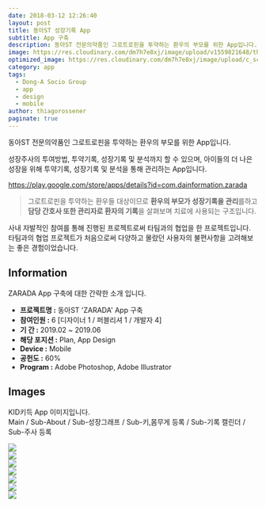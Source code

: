 ```yaml
---
date: 2018-03-12 12:26:40
layout: post
title: 동아ST 성장기록 App
subtitle: App 구축
description: 동아ST 전문의약품인 그로트로핀을 투약하는 환우의 부모를 위한 App입니다.
image: https://res.cloudinary.com/dm7h7e8xj/image/upload/v1559821648/theme1_eoyjtl.jpg
optimized_image: https://res.cloudinary.com/dm7h7e8xj/image/upload/c_scale,w_380/v1559821648/theme1_eoyjtl.jpg
category: app
tags:
  - Dong-A Socio Group
  - app
  - design
  - mobile
author: thiagorossener
paginate: true
---
```


<link rel="stylesheet" href="/assets/css/slick.css">
<link rel="stylesheet" href="/assets/css/slick-theme.css">



동아ST 전문의약품인 그로트로핀을 투약하는 환우의 부모를 위한 App입니다.

성장주사의 투여방법, 투약기록, 성장기록 및 분석까지 할 수 있으며, 아이들의 더 나은 성장을 위해 투약기록, 성장기록 및 분석을 통해 관리하는 App입니다.

<a href="https://play.google.com/store/apps/details?id=com.dainformation.zarada" target="_blank">https://play.google.com/store/apps/details?id=com.dainformation.zarada</a>


> 그로트로핀을 투약하는 환우들 대상이므로 **환우의 부모가 성장기록을 관리**를하고 **담당 간호사 또한 관리자로 환자의 기록**을 살펴보며 치료에 사용되는 구조입니다.


사내 자발적인 참여를 통해 진행된 프로젝트로써 타팀과의 협업을 한 프로젝트입니다.
타팀과의 협업 프로젝트가 처음으로써 다양하고 몰랐던 사용자의 불편사항을 고려해보는 좋은 경험이었습니다.


<!--page-->

## Information

ZARADA App 구축에 대한 간략한 소개 입니다.

- **프로젝트명 :** 동아ST 'ZARADA' App 구축
- **참여인원 :** 6 [디자이너 1 / 퍼블리셔 1 / 개발자 4]
- **기 간 :** 2019.02 ~ 2019.06
- **해당 포지션 :** Plan, App Design 
- **Device :** Mobile
- **공헌도 :** 60%
- **Program :** Adobe Photoshop, Adobe Illustrator


<!--page-->

## Images

KID키득 App 이미지입니다.<br>
Main / Sub-About / Sub-성장그래프 / Sub-키,몸무게 등록 / Sub-기록 캘린더 / Sub-주사 등록

<section class="quotes">
  <div class="bubble">
    <img src="/assets/img/slide/zarada01.jpg" />
  </div>
  <div class="bubble">
    <img src="/assets/img/slide/zarada02.jpg" /> 
  </div>
  <div class="bubble">
    <img src="/assets/img/slide/zarada03.jpg" /> 
  </div>
  <div class="bubble">
    <img src="/assets/img/slide/zarada04.jpg" /> 
  </div>
  <div class="bubble">
    <img src="/assets/img/slide/zarada05.jpg" /> 
  </div>
    <div class="bubble">
    <img src="/assets/img/slide/zarada06.jpg" /> 
  </div>
    <div class="bubble">
    <img src="/assets/img/slide/zarada07.jpg" /> 
  </div>
</section>


<p></p>
<p></p>

<!--page-->



<script type="text/javascript" src="https://cdnjs.cloudflare.com/ajax/libs/jquery/2.1.3/jquery.min.js"></script>
<script type="text/javascript" src="https://cdn.jsdelivr.net/jquery.slick/1.5.0/slick.min.js"></script>

<script>
	$('.quotes').slick({
  dots: true,
  infinite: true,
  autoplay: false,
  autoplaySpeed: 6000,
  speed: 800,
  slidesToShow: 1,
  adaptiveHeight: true
});
$( document ).ready(function() {
$('.no-fouc').removeClass('no-fouc');
});
</script>










